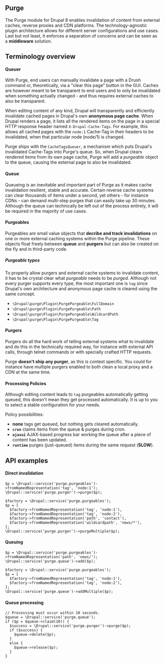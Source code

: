 Purge
------------------------------------------------------------------------------

The Purge module for Drupal 8 enables invalidation of content from external
caches, reverse proxies and CDN platforms. The technology-agnostic plugin
architecture allows for different server configurations and use cases. Last but
not least, it enforces a separation of concerns and can be seen as a
**middleware** solution.

Terminology overview
------------------------------------------------------------------------------

#### Queuer
With Purge, end users can manually invalidate a page with a Drush command or,
theoretically, via a "clear this page" button in the GUI. Caches
are however meant to be transparent to end users and to only be invalidated
when something actually changed - and thus requires external caches to also be
transparent.

When editing content of any kind, Drupal will transparently and efficiently
invalidate cached pages in Drupal's own **anonymous page cache**. When Drupal
renders a page, it lists all the rendered items on the page in a special HTTP
response header named ``X-Drupal-Cache-Tags``. For example, this allows all
cached pages with the ``node:1`` Cache-Tag in their headers to be invalidated,
when that particular node (node/1) is changed.

Purge ships with the ``CacheTagsQueuer``, a mechanism which puts Drupal's
invalidated Cache-Tags into Purge's queue. So, when Drupal clears rendered
items from its own page cache, Purge will add a _purgeable_ object to the
queue, causing the external page to also be invalidated.

#### Queue
Queueing is an inevitable and important part of Purge as it makes cache
invalidation resilient, stable and accurate. Certain reverse cache systems can
clear thousands of items under a second, yet others - for instance CDNs - can
demand multi-step purges that can easily take up 30 minutes. Although the
queue can technically be left out of the process entirely, it will be required
in the majority of use cases.

#### Purgeables
Purgeables are small value objects that **decribe and track invalidations**
on one or more external caching systems within the Purge pipeline. These
objects float freely between **queue** and **purgers** but can also be created
on the fly and in third-party code.

##### Purgeable types
To properly allow purgers and external cache systems to invalidate content, it
has to be crystal clear what *purgeable* needs to be *purged*. Although not every
purger supports every type, the most important one is ``tag`` since Drupal's
own architecture and anonymous page cache is cleared using the same concept.

* ``\Drupal\purge\Plugin\PurgePurgeable\FullDomain``
* ``\Drupal\purge\Plugin\PurgePurgeable\Path``
* ``\Drupal\purge\Plugin\PurgePurgeable\WildcardPath``
* ``\Drupal\purge\Plugin\PurgePurgeable\Tag``

#### Purgers
Purgers do all the hard work of telling external systems what to invalidate
and do this in the technically required way, for instance with external API
calls, through telnet commands or with specially crafted HTTP requests.

Purge **doesn't ship any purger**, as this is context specific. You could for
instance have multiple purgers enabled to both clean a local proxy and a CDN
at the same time.

#### Processing Policies
Although editing content leads to ``tag`` purgeables automatically getting
queued, this doesn't mean they get processed automatically. It is up to you
to select a stable configuration for your needs.

Policy possibilities:

* **none** tags get queued, but nothing gets cleared automatically.
* **``cron``** claims items from the queue & purges during cron.
* **``ajaxui``** AJAX-based progress bar working the queue after a piece of
content has been updated.
* **``runtime``** purges (just-queued) items during the same request (**SLOW**).

API examples
------------------------------------------------------------------------------

#### Direct invalidation
```
$p = \Drupal::service('purge.purgeables')->fromNamedRepresentation('tag', 'node:1');
\Drupal::service('purge.purger')->purge($p);
```

```
$factory = \Drupal::service('purge.purgeables');
$p = [
  $factory->fromNamedRepresentation('tag', 'node:1'),
  $factory->fromNamedRepresentation('tag', 'node:2'),
  $factory->fromNamedRepresentation('path', 'contact'),
  $factory->fromNamedRepresentation('wildcardpath', 'news/*'),
];
\Drupal::service('purge.purger')->purgeMultiple($p);
```

#### Queuing
```
$p = \Drupal::service('purge.purgeables')->fromNamedRepresentation('path', 'news/');
\Drupal::service('purge.queue')->add($p);
```

```
$factory = \Drupal::service('purge.purgeables');
$p = [
  $factory->fromNamedRepresentation('tag', 'node:1'),
  $factory->fromNamedRepresentation('tag', 'node:2'),
];
\Drupal::service('purge.queue')->addMultiple($p);
```

#### Queue processing
```
// Processing must occur within 10 seconds.
$queue = \Drupal::service('purge.queue');
if ($p = $queue->claim(10)) {
  $success = \Drupal::service('purge.purger')->purge($p);
  if ($success) {
    $queue->delete($p);
  }
  else {
    $queue->release($p);
  }
}
```
